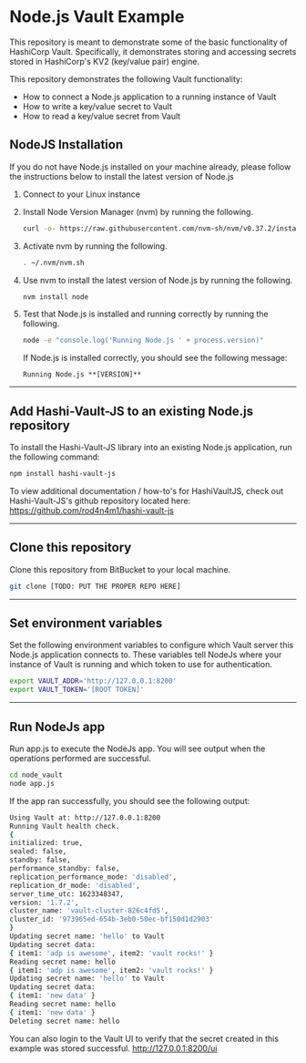 # Node.js Vault Example

This repository is meant to demonstrate some of the basic functionality of HashiCorp Vault. Specifically, it demonstrates storing and accessing secrets stored in HashiCorp's KV2 (key/value pair) engine. 

This repository demonstrates the following Vault functionality:

- How to connect a Node.js application to a running instance of Vault
- How to write a key/value secret to Vault
- How to read a key/value secret from Vault

## NodeJS Installation

If you do not have Node.js installed on your machine already, please follow the instructions below to install the latest version of Node.js

1) Connect to your Linux instance 

2) Install Node Version Manager (nvm) by running the following.

    ```bash
    curl -o- https://raw.githubusercontent.com/nvm-sh/nvm/v0.37.2/install.sh | bash
    ```

3) Activate nvm by running the following.

    ```bash
    . ~/.nvm/nvm.sh
    ```

4) Use nvm to install the latest version of Node.js by running the following. 
   
    ```bash
    nvm install node
    ```

5) Test that Node.js is installed and running correctly by running the following.

    ```bash
    node -e "console.log('Running Node.js ' + process.version)"
    ```

    If Node.js is installed correctly, you should see the following message:

    ```
    Running Node.js **[VERSION]**
    ```

---

## Add Hashi-Vault-JS to an existing Node.js repository

To install the Hashi-Vault-JS library into an existing Node.js application, run the following command:

```bash
npm install hashi-vault-js
```

To view additional documentation / how-to's for HashiVaultJS, check out Hashi-Vault-JS's github repository located here: https://github.com/rod4n4m1/hashi-vault-js

---

## Clone this repository

Clone this repository from BitBucket to your local machine.

```bash
git clone [TODO: PUT THE PROPER REPO HERE]
```

---

## Set environment variables

Set the following environment variables to configure which Vault server this Node.js application connects to. These variables tell NodeJs where your instance of Vault is running and which token to use for authentication.

```bash
export VAULT_ADDR='http://127.0.0.1:8200'
export VAULT_TOKEN='[ROOT TOKEN]'
```

---

## Run NodeJs app

Run app.js to execute the NodeJs app. You will see output when the operations performed are successful.

```bash
cd node_vault
node app.js
```

If the app ran successfully, you should see the following output:

```bash
Using Vault at: http://127.0.0.1:8200
Running Vault health check.
{
initialized: true,
sealed: false,
standby: false,
performance_standby: false,
replication_performance_mode: 'disabled',
replication_dr_mode: 'disabled',
server_time_utc: 1623348347,
version: '1.7.2',
cluster_name: 'vault-cluster-826c4fd5',
cluster_id: '973965ed-654b-3eb0-50ec-bf150d1d2903'
}
Updating secret name: 'hello' to Vault
Updating secret data:
{ item1: 'adp is awesome', item2: 'vault rocks!' }
Reading secret name: hello
{ item1: 'adp is awesome', item2: 'vault rocks!' }
Updating secret name: 'hello' to Vault
Updating secret data:
{ item1: 'new data' }
Reading secret name: hello
{ item1: 'new data' }
Deleting secret name: hello
```

You can also login to the Vault UI to verify that the secret created in this example was stored successful. http://127.0.0.1:8200/ui